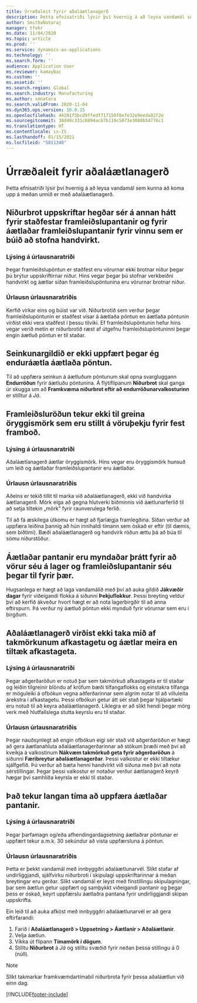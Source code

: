 ```yaml
---
title: Úrræðaleit fyrir aðaláætlanagerð
description: Þetta efnisatriði lýsir því hvernig á að leysa vandamál sem kunna að koma upp á meðan unnið er með aðaláætlanagerð.
author: SmithaNataraj
manager: tfehr
ms.date: 11/04/2020
ms.topic: article
ms.prod: ''
ms.service: dynamics-ax-applications
ms.technology: ''
ms.search.form: ''
audience: Application User
ms.reviewer: kamaybac
ms.custom: ''
ms.assetid: ''
ms.search.region: Global
ms.search.industry: Manufacturing
ms.author: smnatara
ms.search.validFrom: 2020-11-04
ms.dyn365.ops.version: 10.0.15
ms.openlocfilehash: 44291f5bcd9ffedf717150f8efe32e9eeda02f2e
ms.sourcegitcommit: 38d40c331c8894acb7b119c5073e3088b54776c1
ms.translationtype: HT
ms.contentlocale: is-IS
ms.lasthandoff: 01/15/2021
ms.locfileid: "5011348"
---
```

# <a name="troubleshoot-master-planning"></a>Úrræðaleit fyrir aðaláætlanagerð

Þetta efnisatriði lýsir því hvernig á að leysa vandamál sem kunna að koma upp á meðan unnið er með aðaláætlanagerð.

## <a name="bill-of-materials-explosion-behaves-differently-for-firmed-production-orders-and-for-estimated-production-orders-for-manually-created-work"></a>Niðurbrot uppskriftar hegðar sér á annan hátt fyrir staðfestar framleiðslupantanir og fyrir áætlaðar framleiðslupantanir fyrir vinnu sem er búið að stofna handvirkt.

### <a name="issue-description"></a>Lýsing á úrlausnaratriði

Þegar framleiðslupöntun er staðfest eru vörurnar ekki brotnar niður þegar þú brýtur uppskriftirnar niður. Hins vegar þegar þú stofnar verkbeiðni handvirkt og áætlar síðan framleiðslupöntunina eru vörurnar brotnar niður.

### <a name="issue-resolution"></a>Úrlausn úrlausnaratriðis

Kerfið virkar eins og búist var við. Niðurbrotið sem verður þegar framleiðslupöntunin er staðfest vísar á áætlaða pöntun en áætlaða pöntunin virðist ekki vera staðfest í þessu tilviki. Ef framleiðslupöntunin hefur hins vegar verið metin er niðurbrotið ræst af útgefnu framleiðslupöntuninni þegar engin áætluð pöntun er til staðar.

## <a name="the-delay-value-isnt-updated-when-i-reschedule-a-planned-order"></a>Seinkunargildið er ekki uppfært þegar ég enduráætla áætlaða pöntun.

Til að uppfæra seinkun á áætluðum pöntunum skal opna svargluggann **Endurröðun** fyrir áætluðu pöntunina. Á flýtiflipanum **Niðurbrot** skal ganga úr skugga um að **Framkvæma niðurbrot eftir að endurröðunarvalkosturinn** er stilltur á *Já*.

## <a name="production-scheduling-doesnt-consider-the-safety-margins-that-are-set-on-the-item-coverage-for-pegged-supply"></a>Framleiðsluröðun tekur ekki til greina öryggismörk sem eru stillt á vöruþekju fyrir fest framboð.

### <a name="issue-description"></a>Lýsing á úrlausnaratriði

Aðaláætlanagerð áætlar öryggismörk. Hins vegar eru öryggismörk hunsuð um leið og áætlaðar framleiðslupantanir eru áætlaðar.

### <a name="issue-resolution"></a>Úrlausn úrlausnaratriðis

Aðeins er tekið tillit til marka við aðaláætlanagerð, ekki við handvirka áætlanagerð. Mörk eiga að gegna hlutverki biðminnis við áætlunarferlið til að setja tiltekin „mörk“ fyrir raunverulega ferlið.

Til að fá æskilega útkomu er hægt að fjarlægja framlegðina. Síðan verður að uppfæra leiðina þannig að hún innihaldi tímann sem óskað er eftir (til dæmis, sem biðtími). Bæði aðaláætlanagerð og handvirk röðun ættu þá að búa til sömu niðurstöður.

## <a name="planned-orders-are-generated-even-though-we-have-items-in-stock-and-production-orders-already-exist-for-them"></a>Áætlaðar pantanir eru myndaðar þrátt fyrir að vörur séu á lager og framleiðslupantanir séu þegar til fyrir þær.

Hugsanlega er hægt að laga vandamálið með því að auka gildið **Jákvæðir dagar** fyrir viðeigandi flokka á síðunni **Þekjuflokkur**. Þessi breyting veldur því að kerfið ákveður hvort hægt er að nota lagerbirgðir til að anna eftirspurn. Þá verður ný áætluð pöntun ekki mynduð fyrir vörurnar sem eru í birgðum.

## <a name="master-planning-doesnt-seem-to-respect-capacity-limitations-and-is-scheduling-more-than-the-available-capacity"></a>Aðaláætlanagerð virðist ekki taka mið af takmörkunum afkastagetu og áætlar meira en tiltæk afkastageta.

### <a name="issue-description"></a>Lýsing á úrlausnaratriði

Þegar aðgerðaröðun er notuð þar sem takmörkuð afkastageta er til staðar og leiðin tilgreinir blöndu af kröfum bæði tilfangaflokks og einstakra tilfanga er möguleiki á ofbókun vegna aðferðarinnar sem algrím notar til að villuleita árekstra í afkastagetu. Þessi ofbókun getur átt sér stað þegar hjálpartæki eru notuð til að keyra aðaláætlanagerð. Líklegra er að slíkt hendi þegar mörg verk með hlutfallslega stutta keyrslu eru til staðar.

### <a name="issue-resolution"></a>Úrlausn úrlausnaratriðis

Þegar nauðsynlegt að engin ofbókun eigi sér stað við aðgerðaröðun er hægt að gera áætlanahluta aðaláætlanagerðarinnar að stökum þræði með því að kveikja á valkostinum **Nákvæm takmörkuð geta fyrir aðgerðaröðun** á síðunni **Færibreytur aðaláætlanagerðar**. Þessi valkostur er ekki tiltækur sjálfgefið. Þú verður að bæta henni handvirkt við síðuna með því að nota sérstillingar. Þegar þessi valkostur er notaður verður áætlanagerð keyrð hægar því samhliða keyrsla er ekki til staðar.

## <a name="planned-orders-take-a-long-time-to-update"></a>Það tekur langan tíma að uppfæra áætlaðar pantanir.

### <a name="issue-description"></a>Lýsing á úrlausnaratriði

Þegar þarfamagn og/eða afhendingardagsetning áætlaðrar pöntunar er uppfært tekur a.m.k. 30 sekúndur að vista uppfærsluna á pöntun.

### <a name="issue-resolution"></a>Úrlausn úrlausnaratriðis

Þetta er þekkt vandamál með innbyggðri aðaláætlunarvél. Slíkt stafar af undirliggjandi, sjálfvirku niðurbroti í skipulagi uppskriftarinnar á meðan breytingar eru gerðar. Slíkt vandamál er leyst með fínstillingu skipulagningar, þar sem áætlun getur uppfært og samþykkt viðeigandi pantanir og þegar þess er óskað, keyrt uppfærslu áætlaðra pantana fyrir undirliggjandi skipan uppskrifta.

Ein leið til að auka afköst með innbyggðri aðaláætlunarvél er að gera eftirfarandi:

1. Farið í **Aðaláætlanagerð \> Uppsetning \> Áætlanir \> Aðaláætlanir**.
1. Velja áætlun.
1. Víkka út flipann **Tímamörk í dögum**.
1. Stilltu **Niðurbrot** á *Já* og stilltu svæðið fyrir neðan þessa stillingu á 0 (núll).

> [!NOTE]
> Slíkt takmarkar framkvæmdartímabil niðurbrota fyrir þessa aðaláætlun við einn dag.


[!INCLUDE[footer-include](../../includes/footer-banner.md)]